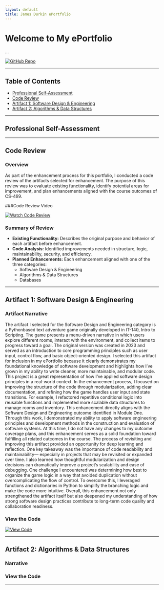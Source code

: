 ```yaml
---
layout: default
title: James Durkin ePortfolio
---
```


# Welcome to My ePortfolio
...


[![GitHub Repo](https://img.shields.io/badge/GitHub-Repository-181717?style=for-the-badge&logo=github)](https://github.com/james-durk/CS-499)

---

## Table of Contents

- [Professional Self-Assessment](#professional-self-assessment)
- [Code Review](#code-review)
- [Artifact 1: Software Design & Engineering](#artifact-1-software-design--engineering)
- [Artifact 2: Algorithms & Data Structures](#artifact-2-algorithms--data-structures)

---

## Professional Self-Assessment

---

## Code Review

### Overview

As part of the enhancement process for this portfolio, I conducted a code review of the artifacts selected for enhancement. The purpose of this review was to evaluate existing functionality, identify potential areas for improvement, and plan enhancements aligned with the course outcomes of CS-499.

###Code Review Video

[![Watch Code Review](https://img.shields.io/badge/Watch-My_Code_Review-green?style=for-the-badge&logo=youtube)](https://www.youtube.com/watch?v=jpyWzHc7L3M)

### Summary of Review

- **Existing Functionality:** Describes the original purpose and behavior of each artifact before enhancement.
- **Code Analysis:** Identified improvements needed in structure, logic, maintainability, security, and efficiency.
- **Planned Enhancements:** Each enhancement aligned with one of the three categories:
  - Software Design & Engineering
  - Algorithms & Data Structures
  - Databases

---

## Artifact 1: Software Design & Engineering

### Artifact Narrative

The artifact I selected for the Software Design and Engineering category is a Pythonbased text adventure game originally developed in IT-140, Intro to Scripting. The game presents
a menu-driven narrative in which users explore different rooms, interact with the environment,
and collect items to progress toward a goal. The original version was created in 2023 and served
as an introduction to core programming principles such as user input, control flow, and basic
object-oriented design.
I selected this artifact for inclusion in my ePortfolio because it clearly demonstrates my
foundational knowledge of software development and highlights how I’ve grown in my ability to
write cleaner, more maintainable, and modular code. This project is a great representation of how
I’ve applied software design principles in a real-world context. In the enhancement process, I
focused on improving the structure of the code through modularization, adding clear
documentation, and refining how the game handles user input and state transitions. For example,
I refactored repetitive conditional logic into reusable functions and implemented more scalable
data structures to manage rooms and inventory.
This enhancement directly aligns with the Software Design and Engineering outcome
identified in Module One. Through this work, I demonstrated my ability to apply software
engineering principles and development methods in the construction and evaluation of software
systems. At this time, I do not have any changes to my outcome coverage plans, and this
enhancement serves as a solid foundation toward fulfilling all related outcomes in the course.
The process of revisiting and improving this artifact provided an opportunity for deep learning
and reflection. One key takeaway was the importance of code readability and maintainability—
especially in projects that may be revisited or expanded over time. I also learned how thoughtful
modularization and design decisions can dramatically improve a project’s scalability and ease of
debugging. One challenge I encountered was determining how best to organize the game logic in
a way that avoided duplication without overcomplicating the flow of control. To overcome this, I
leveraged functions and dictionaries in Python to simplify the branching logic and make the code
more intuitive.
Overall, this enhancement not only strengthened the artifact itself but also deepened my
understanding of how strong software design practices contribute to long-term code quality and
collaboration readiness.

### View the Code

[![View Code](https://img.shields.io/badge/View_Code_on_GitHub-black?style=for-the-badge&logo=github)](https://github.com/james-durk/CS-499/tree/main/enhancements/IT140-softwaredesign)

---

## Artifact 2: Algorithms & Data Structures

### Narrative



### View the Code

---


